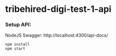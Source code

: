 # tribehired-digi-test-1-api

### Setup API:

NodeJS Swagger: http://localhost:4300/api-docs/

```
npm install
npm start
```
